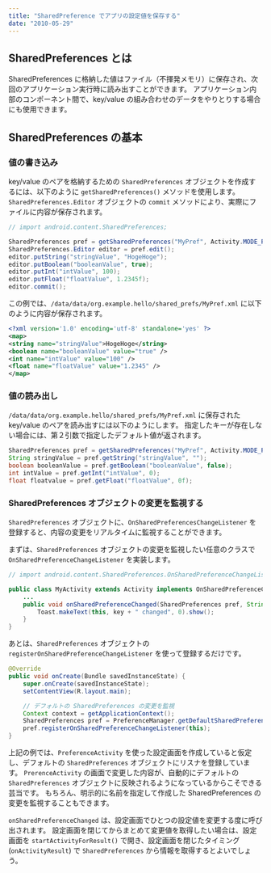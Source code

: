 ```yaml
---
title: "SharedPreference でアプリの設定値を保存する"
date: "2010-05-29"
---
```


SharedPreferences とは
----

SharedPreferences に格納した値はファイル（不揮発メモリ）に保存され、次回のアプリケーション実行時に読み出すことができます。
アプリケーション内部のコンポーネント間で、key/value の組み合わせのデータをやりとりする場合にも使用できます。


SharedPreferences の基本
----

### 値の書き込み

key/value のペアを格納するための `SharedPreferences` オブジェクトを作成するには、以下のように `getSharedPreferences()` メソッドを使用します。
`SharedPreferences.Editor` オブジェクトの `commit` メソッドにより、実際にファイルに内容が保存されます。

```java
// import android.content.SharedPreferences;

SharedPreferences pref = getSharedPreferences("MyPref", Activity.MODE_PRIVATE);
SharedPreferences.Editor editor = pref.edit();
editor.putString("stringValue", "HogeHoge");
editor.putBoolean("booleanValue", true);
editor.putInt("intValue", 100);
editor.putFloat("floatValue", 1.2345f);
editor.commit();
```

この例では、`/data/data/org.example.hello/shared_prefs/MyPref.xml` に以下のように内容が保存されます。

```xml
<?xml version='1.0' encoding='utf-8' standalone='yes' ?>
<map>
<string name="stringValue">HogeHoge</string>
<boolean name="booleanValue" value="true" />
<int name="intValue" value="100" />
<float name="floatValue" value="1.2345" />
</map>
```


### 値の読み出し

`/data/data/org.example.hello/shared_prefs/MyPref.xml` に保存された key/value のペアを読み出すには以下のようにします。
指定したキーが存在しない場合には、第２引数で指定したデフォルト値が返されます。

```java
SharedPreferences pref = getSharedPreferences("MyPref", Activity.MODE_PRIVATE);
String stringValue = pref.getString("stringValue", "");
boolean booleanValue = pref.getBoolean("booleanValue", false);
int intValue = pref.getInt("intValue", 0);
float floatvalue = pref.getFloat("floatValue", 0f);
```


### SharedPreferences オブジェクトの変更を監視する

`SharedPreferences` オブジェクトに、`OnSharedPreferencesChangeListener` を登録すると、内容の変更をリアルタイムに監視することができます。

まずは、`SharedPreferences` オブジェクトの変更を監視したい任意のクラスで `OnSharedPreferenceChangeListener` を実装します。

```java
// import android.content.SharedPreferences.OnSharedPreferenceChangeListener;

public class MyActivity extends Activity implements OnSharedPreferenceChangeListener {
    ...
    public void onSharedPreferenceChanged(SharedPreferences pref, String key) {
        Toast.makeText(this, key + " changed", 0).show();
    }
}
```

あとは、`SharedPreferences` オブジェクトの `registerOnSharedPreferenceChangeListener` を使って登録するだけです。

```java
@Override
public void onCreate(Bundle savedInstanceState) {
    super.onCreate(savedInstanceState);
    setContentView(R.layout.main);

    // デフォルトの SharedPreferences の変更を監視
    Context context = getApplicationContext();
    SharedPreferences pref = PreferenceManager.getDefaultSharedPreferences(context);
    pref.registerOnSharedPreferenceChangeListener(this);
}
```

上記の例では、`PreferenceActivity` を使った設定画面を作成していると仮定し、デフォルトの `SharedPreferences` オブジェクトにリスナを登録しています。
`PrerenceActivity` の画面で変更した内容が、自動的にデフォルトの `SharedPreferences` オブジェクトに反映されるようになっているからこそできる芸当です。
もちろん、明示的に名前を指定して作成した SharedPreferences の変更を監視することもできます。

`onSharedPreferenceChanged` は、設定画面でひとつの設定値を変更する度に呼び出されます。
設定画面を閉じてからまとめて変更値を取得したい場合は、設定画面を `startActivityForResult()` で開き、設定画面を閉じたタイミング (`onActivityResult`) で `SharedPreferences` から情報を取得するとよいでしょう。

